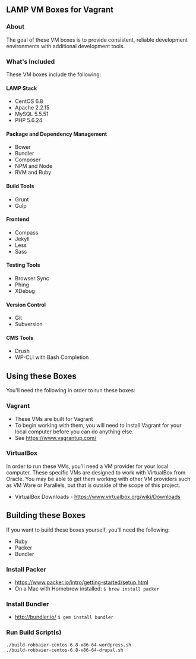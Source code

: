 ## LAMP VM Boxes for Vagrant

### About
The goal of these VM boxes is to provide consistent, reliable development environments with additional development tools.

### What's Included
These VM boxes include the following:

#### LAMP Stack
* CentOS 6.8
* Apache 2.2.15
* MySQL 5.5.51
* PHP 5.6.24

#### Package and Dependency Management
* Bower
* Bundler
* Composer
* NPM and Node
* RVM and Ruby

#### Build Tools
* Grunt
* Gulp

#### Frontend
* Compass
* Jekyll
* Less
* Sass

#### Testing Tools
* Browser Sync
* Phing
* XDebug

#### Version Control
* Git
* Subversion

#### CMS Tools
* Drush
* WP-CLI with Bash Completion

## Using these Boxes
You'll need the following in order to run these boxes:

### Vagrant
* These VMs are built for Vagrant
* To begin working with them, you will need to install Vagrant for your local computer before you can do anything else. 
* See https://www.vagrantup.com/

### VirtualBox
In order to run these VMs, you'll need a VM provider for your local computer. These specific VMs are designed to work with VirtualBox from Oracle. You may be able to get them working with other VM providers such as VM Ware or Parallels, but that is outside of the scope of this project.
* VirtualBox Downloads - https://www.virtualbox.org/wiki/Downloads
    
## Building these Boxes
If you want to build these boxes yourself, you'll need the following:
* Ruby
* Packer
* Bundler

### Install Packer
* https://www.packer.io/intro/getting-started/setup.html
* On a Mac with Homebrew installed:
`$ brew install packer`

### Install Bundler
* http://bundler.io/
`$ gem install bundler`

### Run Build Script(s)
```
./build-robbaier-centos-6.8-x86-64-wordpress.sh
./build-robbaier-centos-6.8-x86-64-drupal.sh
```
